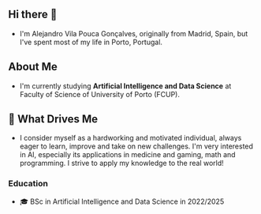 ## Hi there 👋
- I'm Alejandro Vila Pouca Gonçalves, originally from Madrid, Spain, but I've spent most of my life in Porto, Portugal.

## About Me
- I'm currently studying **Artificial Intelligence and Data Science** at Faculty of Science of University of Porto (FCUP).

## 🚀 What Drives Me
- I consider myself as a hardworking and motivated individual, always eager to learn, improve and take on new challenges. I'm very interested in AI, especially its applications in medicine and gaming, math and programming. I strive to apply my knowledge to the real world!

### Education
- 🎓 BSc in Artificial Intelligence and Data Science in 2022/2025

<!--
**Alejandro-131004/Alejandro-131004** is a ✨ _special_ ✨ repository because its `README.md` (this file) appears on your GitHub profile.

Here are some ideas to get you started:

- 🔭 I’m currently working on ...
- 🌱 I’m currently learning ...
- 👯 I’m looking to collaborate on ...
- 🤔 I’m looking for help with ...
- 💬 Ask me about ...
- 📫 How to reach me: ...
- 😄 Pronouns: ...
- ⚡ Fun fact: ...
-->
